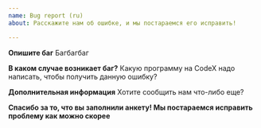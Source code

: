 ```yaml
---
name: Bug report (ru)
about: Расскажите нам об ошибке, и мы постараемся его исправить!

---
```


**Опишите баг**
Багбагбаг


**В каком случае возникает баг?**
Какую программу на CodeX надо написать, чтобы получить данную ошибку?


**Дополнительная информация**
Хотите сообщить нам что-либо еще?


**Спасибо за то, что вы заполнили анкету! Мы постараемся исправить проблему как можно скорее**
